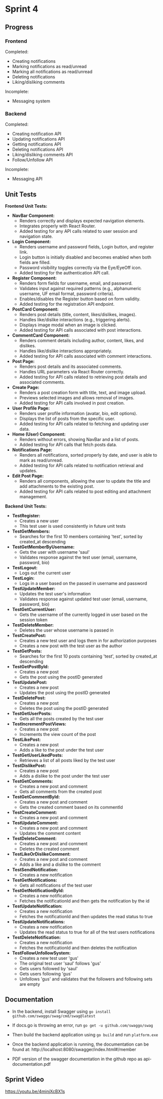 # Sprint 4

## Progress
### Frontend
Completed:
- Creating notifications
- Marking notifications as read/unread
- Marking all notifications as read/unread
- Deleting notifications
- Liking/disliking comments

Incomplete:
- Messaging system

### Backend
Completed:
- Creating notification API
- Updating notifications API
- Getting notifications API
- Deleting notifications API
- Liking/disliking comments API
- Follow/Unfollow API

Incomplete:
- Messaging API

## Unit Tests

**Frontend Unit Tests:**
- **NavBar Component:**
    - Renders correctly and displays expected navigation elements.
    - Integrates properly with React Router.
    - Added testing for any API calls related to user session and navigation state.
- **Login Component:**
    - Renders username and password fields, Login button, and register link.
    - Login button is initially disabled and becomes enabled when both fields are filled.
    - Password visibility toggles correctly via the Eye/EyeOff icon.
    - Added testing for the authentication API call.
- **Register Component:**
    - Renders form fields for username, email, and password.
    - Validates input against required patterns (e.g., alphanumeric username, UF email format, password criteria).
    - Enables/disables the Register button based on form validity.
    - Added testing for the registration API endpoint.
- **PostCard Component:**
    - Renders post details (title, content, likes/dislikes, images).
    - Handles like/dislike interactions (e.g., triggering alerts).
    - Displays image modal when an image is clicked.
    - Added testing for API calls associated with post interactions.
- **CommentCard Component:**
    - Renders comment details including author, content, likes, and dislikes.
    - Handles like/dislike interactions appropriately.
    - Added testing for API calls associated with comment interactions.
- **Post Page:**
    - Renders post details and its associated comments.
    - Handles URL parameters via React Router correctly.
    - Added testing for API calls related to retrieving post details and associated comments.
- **Create Page:**
    - Renders a post creation form with title, text, and image upload.
    - Previews selected images and allows removal of images.
    - Added testing for API calls involved in post creation.
- **User Profile Page:**
    - Renders user profile information (avatar, bio, edit options).
    - Displays the list of posts from the specific user.
    - Added testing for API calls related to fetching and updating user data.
- **Home (User) Component:**
    - Renders without errors, showing NavBar and a list of posts.
    - Added testing for API calls that fetch posts data.
- **Notifications Page:**
    - Renders all notifications, sorted properly by date, and user is able to mark as read/unread.
    - Added testing for API calls related to notification retrieval and updates.
- **Edit Post Page:**
    - Renders all components, allowing the user to update the title and add attachments to the existing post.
    - Added testing for API calls related to post editing and attachment management.
    
**Backend Unit Tests:**
- **TestRegister:**
  - Creates a new user
  - This test user is used consistently in future unit tests
- **TestGetMembers:**
  - Searches for the first 10 members containing 'test', sorted by created_at descending
- **TestGetMemberByUsername:**
  - Gets the user with username 'saul'
  - Validates response against the test user (email, username, password, bio)
- **TestLogout:**
  - Logs out the current user
- **TestLogin:**
  - Logs in a user based on the passed in username and password
- **TestUpdateMember:**
  - Updates the test user's information
  - Validates response against updated test user (email, username, password, bio)
- **TestGetCurrentUser:**
  - Gets the username of the currently logged in user based on the session token
- **TestDeleteMember:**
  - Deletes the user whose username is passed in
- **TestCreatePost:**
  - Creates a new test user and logs them in for authorization purposes
  - Creates a new post with the test user as the author
- **TestGetPosts:**
  - Searches for the first 10 posts containing 'test', sorted by created_at descending
- **TestGetPostById:**
  - Creates a new post
  - Gets the post using the postID generated
- **TestUpdatePost:**
  - Creates a new post
  - Updates the post using the postID generated
- **TestDeletePost:**
  - Creates a new post
  - Deletes the post using the postID generated
- **TestGetUserPosts:**
  - Gets all the posts created by the test user
- **TestIncrementPostViews:**
  - Creates a new post
  - Increments the view count of the post
- **TestLikePost:**
  - Creates a new post
  - Adds a like to the post under the test user
- **TestGetUserLikedPosts:**
  - Retrieves a list of all posts liked by the test user
- **TestDislikePost:**
  - Creates a new post
  - Adds a dislike to the post under the test user
- **TestGetComments:**
  - Creates a new post and comment
  - Gets all comments from the created post
- **TestGetCommentById:**
  - Creates a new post and comment
  - Gets the created comment based on its commentId
- **TestCreateComment:**
  - Creates a new post and comment
- **TestUpdateComment:**
  - Creates a new post and comment
  - Updates the comment content
- **TestDeleteComment:**
  - Creates a new post and comment
  - Deletes the created comment
- **TestLikeOrDislikeComment:**
  - Creates a new post and comment
  - Adds a like and a dislike to the comment
- **TestSendNotification:**
  - Creates a new notification
- **TestGetNotifications:**
  - Gets all notifications of the test user
- **TestGetNotificationById:**
  - Creates a new notification
  - Fetches the notificationId and then gets the notification by the id
- **TestUpdateNotification:**
  - Creates a new notification
  - Fetches the notificationId and then updates the read status to true
- **TestUpdateNotifications:**
  - Creates a new notification
  - Updates the read status to true for all of the test users notifications
- **TestDeleteNotification:**
  - Creates a new notification
  - Fetches the notificationId and then deletes the notification
- **TestFollowUnfollowSystem:**
  - Creates a new test user 'gus'
  - The original test user 'saul' follows 'gus'
  - Gets users followed by 'saul'
  - Gets users following 'gus'
  - Unfollows 'gus' and validates that the followers and following sets are empty


## Documentation
- In the backend, install Swagger using `go install github.com/swaggo/swag/cmd/swag@latest`
- If docs.go is throwing an error, run `go get -u github.com/swaggo/swag`
- Then build the backend application using `go build` and run `platform.exe`
- Once the backend application is running, the documentation can be found at: http://localhost:8080/swagger/index.html#/member

- PDF version of the swagger documentation in the github repo as api-documentation.pdf

## Sprint Video
https://youtu.be/4minjXcBX1s